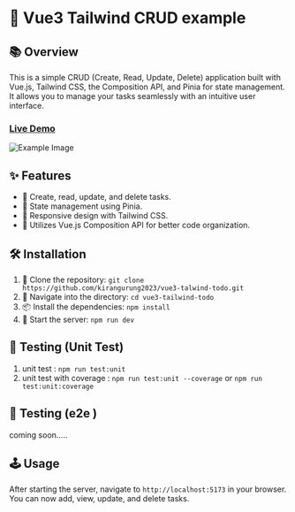 
# 🚀 Vue3 Tailwind CRUD example

## 📚 Overview

This is a simple CRUD (Create, Read, Update, Delete) application built with Vue.js, Tailwind CSS, the Composition API, and Pinia for state management. It allows you to manage your tasks seamlessly with an intuitive user interface.
### [Live Demo](https://vue3-tailwind-todo.vercel.app/)
![Example Image](https://github.com/kirangurung2023/vue3-talwind-todo/blob/main/public/crud.png)

## ✨ Features

- 📝 Create, read, update, and delete tasks.
- 🔄 State management using Pinia.
- 📱 Responsive design with Tailwind CSS.
- 🧩 Utilizes Vue.js Composition API for better code organization.

## 🛠️ Installation

1. 📂 Clone the repository: `git clone https://github.com/kirangurung2023/vue3-talwind-todo.git`
2. 🚀 Navigate into the directory: `cd vue3-tailwind-todo`
3. 📦 Install the dependencies: `npm install`
4. 🎉 Start the server: `npm run dev`

## 🧪 Testing (Unit Test)
1. unit test : `npm run test:unit`
2. unit test with coverage :  `npm run test:unit --coverage` or `npm run test:unit:coverage`

## 🧪 Testing (e2e )
coming soon.....

## 🕹️ Usage

After starting the server, navigate to `http://localhost:5173` in your browser. You can now add, view, update, and delete tasks.

